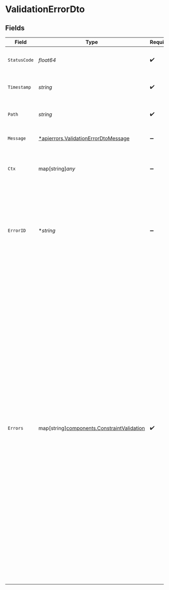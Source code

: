 # ValidationErrorDto


## Fields

| Field                                                                                                                                                                                                                                                                                                                                                                                                                                                                                              | Type                                                                                                                                                                                                                                                                                                                                                                                                                                                                                               | Required                                                                                                                                                                                                                                                                                                                                                                                                                                                                                           | Description                                                                                                                                                                                                                                                                                                                                                                                                                                                                                        | Example                                                                                                                                                                                                                                                                                                                                                                                                                                                                                            |
| -------------------------------------------------------------------------------------------------------------------------------------------------------------------------------------------------------------------------------------------------------------------------------------------------------------------------------------------------------------------------------------------------------------------------------------------------------------------------------------------------- | -------------------------------------------------------------------------------------------------------------------------------------------------------------------------------------------------------------------------------------------------------------------------------------------------------------------------------------------------------------------------------------------------------------------------------------------------------------------------------------------------- | -------------------------------------------------------------------------------------------------------------------------------------------------------------------------------------------------------------------------------------------------------------------------------------------------------------------------------------------------------------------------------------------------------------------------------------------------------------------------------------------------- | -------------------------------------------------------------------------------------------------------------------------------------------------------------------------------------------------------------------------------------------------------------------------------------------------------------------------------------------------------------------------------------------------------------------------------------------------------------------------------------------------- | -------------------------------------------------------------------------------------------------------------------------------------------------------------------------------------------------------------------------------------------------------------------------------------------------------------------------------------------------------------------------------------------------------------------------------------------------------------------------------------------------- |
| `StatusCode`                                                                                                                                                                                                                                                                                                                                                                                                                                                                                       | *float64*                                                                                                                                                                                                                                                                                                                                                                                                                                                                                          | :heavy_check_mark:                                                                                                                                                                                                                                                                                                                                                                                                                                                                                 | HTTP status code of the error response.                                                                                                                                                                                                                                                                                                                                                                                                                                                            | 404                                                                                                                                                                                                                                                                                                                                                                                                                                                                                                |
| `Timestamp`                                                                                                                                                                                                                                                                                                                                                                                                                                                                                        | *string*                                                                                                                                                                                                                                                                                                                                                                                                                                                                                           | :heavy_check_mark:                                                                                                                                                                                                                                                                                                                                                                                                                                                                                 | Timestamp of when the error occurred.                                                                                                                                                                                                                                                                                                                                                                                                                                                              | 2024-12-12T13:00:00Z                                                                                                                                                                                                                                                                                                                                                                                                                                                                               |
| `Path`                                                                                                                                                                                                                                                                                                                                                                                                                                                                                             | *string*                                                                                                                                                                                                                                                                                                                                                                                                                                                                                           | :heavy_check_mark:                                                                                                                                                                                                                                                                                                                                                                                                                                                                                 | The path where the error occurred.                                                                                                                                                                                                                                                                                                                                                                                                                                                                 | /api/v1/resource                                                                                                                                                                                                                                                                                                                                                                                                                                                                                   |
| `Message`                                                                                                                                                                                                                                                                                                                                                                                                                                                                                          | [*apierrors.ValidationErrorDtoMessage](../../models/apierrors/validationerrordtomessage.md)                                                                                                                                                                                                                                                                                                                                                                                                        | :heavy_minus_sign:                                                                                                                                                                                                                                                                                                                                                                                                                                                                                 | Value that failed validation                                                                                                                                                                                                                                                                                                                                                                                                                                                                       | xx xx xx                                                                                                                                                                                                                                                                                                                                                                                                                                                                                           |
| `Ctx`                                                                                                                                                                                                                                                                                                                                                                                                                                                                                              | map[string]*any*                                                                                                                                                                                                                                                                                                                                                                                                                                                                                   | :heavy_minus_sign:                                                                                                                                                                                                                                                                                                                                                                                                                                                                                 | Optional context object for additional error details.                                                                                                                                                                                                                                                                                                                                                                                                                                              | {<br/>"workflowId": "some_wf_id",<br/>"stepId": "some_wf_id"<br/>}                                                                                                                                                                                                                                                                                                                                                                                                                                 |
| `ErrorID`                                                                                                                                                                                                                                                                                                                                                                                                                                                                                          | **string*                                                                                                                                                                                                                                                                                                                                                                                                                                                                                          | :heavy_minus_sign:                                                                                                                                                                                                                                                                                                                                                                                                                                                                                 | Optional unique identifier for the error, useful for tracking using Sentry and <br/>      New Relic, only available for 500.                                                                                                                                                                                                                                                                                                                                                                       | abc123                                                                                                                                                                                                                                                                                                                                                                                                                                                                                             |
| `Errors`                                                                                                                                                                                                                                                                                                                                                                                                                                                                                           | map[string][components.ConstraintValidation](../../models/components/constraintvalidation.md)                                                                                                                                                                                                                                                                                                                                                                                                      | :heavy_check_mark:                                                                                                                                                                                                                                                                                                                                                                                                                                                                                 | A record of validation errors keyed by field name                                                                                                                                                                                                                                                                                                                                                                                                                                                  | {<br/>"fieldName1": {<br/>"messages": [<br/>"Field is required",<br/>"Must be a valid email address"<br/>],<br/>"value": "invalidEmail"<br/>},<br/>"fieldName2": {<br/>"messages": [<br/>"Must be at least 18 years old"<br/>],<br/>"value": 17<br/>},<br/>"fieldName3": {<br/>"messages": [<br/>"Must be a boolean value"<br/>],<br/>"value": true<br/>},<br/>"fieldName4": {<br/>"messages": [<br/>"Must be a valid object"<br/>],<br/>"value": {<br/>"key": "value"<br/>}<br/>},<br/>"fieldName5": {<br/>"messages": [<br/>"Field is missing"<br/>],<br/>"value": null<br/>},<br/>"fieldName6": {<br/>"messages": [<br/>"Undefined value"<br/>]<br/>}<br/>} |